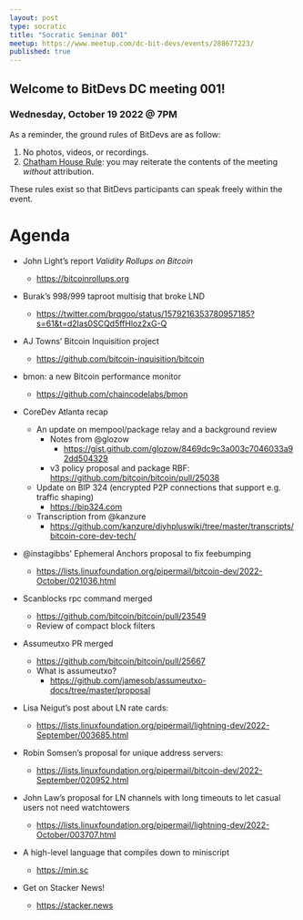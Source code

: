 ```yaml
---
layout: post
type: socratic
title: "Socratic Seminar 001"
meetup: https://www.meetup.com/dc-bit-devs/events/288677223/
published: true
---
```


## Welcome to BitDevs DC meeting 001!

### Wednesday, October 19 2022 @ 7PM

As a reminder, the ground rules of BitDevs are as follow:

1. No photos, videos, or recordings.
1. [Chatham House Rule](https://en.wikipedia.org/wiki/Chatham_House_Rule): you may
   reiterate the contents of the meeting *without* attribution.

These rules exist so that BitDevs participants can speak freely
within the event.

# Agenda

- John Light’s report *Validity Rollups on Bitcoin*
  - <https://bitcoinrollups.org>

- Burak’s 998/999 taproot multisig that broke LND
  - <https://twitter.com/brqgoo/status/1579216353780957185?s=61&t=d2Ias0SCQd5ffHloz2xG-Q>

- AJ Towns’ Bitcoin Inquisition project
  - <https://github.com/bitcoin-inquisition/bitcoin>

- bmon: a new Bitcoin performance monitor
  - <https://github.com/chaincodelabs/bmon>

- CoreDev Atlanta recap 
  - An update on mempool/package relay and a background review
    - Notes from @glozow
      - <https://gist.github.com/glozow/8469dc9c3a003c7046033a92dd504329>
    - v3 policy proposal and package RBF: <https://github.com/bitcoin/bitcoin/pull/25038>
  - Update on BIP 324 (encrypted P2P connections that support e.g. traffic shaping) 
    - <https://bip324.com>
  - Transcription from @kanzure
    - <https://github.com/kanzure/diyhpluswiki/tree/master/transcripts/bitcoin-core-dev-tech/>

- @instagibbs' Ephemeral Anchors proposal to fix feebumping
  - https://lists.linuxfoundation.org/pipermail/bitcoin-dev/2022-October/021036.html

- Scanblocks rpc command merged
  - <https://github.com/bitcoin/bitcoin/pull/23549>
  - Review of compact block filters

- Assumeutxo PR merged
  - <https://github.com/bitcoin/bitcoin/pull/25667>
  - What is assumeutxo?
    - <https://github.com/jamesob/assumeutxo-docs/tree/master/proposal>

- Lisa Neigut’s post about LN rate cards:
  - <https://lists.linuxfoundation.org/pipermail/lightning-dev/2022-September/003685.html>

- Robin Somsen’s proposal for unique address servers:
  - <https://lists.linuxfoundation.org/pipermail/bitcoin-dev/2022-September/020952.html>

- John Law’s proposal for LN channels with long timeouts to let casual users not need
  watchtowers
  - <https://lists.linuxfoundation.org/pipermail/lightning-dev/2022-October/003707.html>

- A high-level language that compiles down to miniscript
  - <https://min.sc>

- Get on Stacker News!
  - <https://stacker.news>
